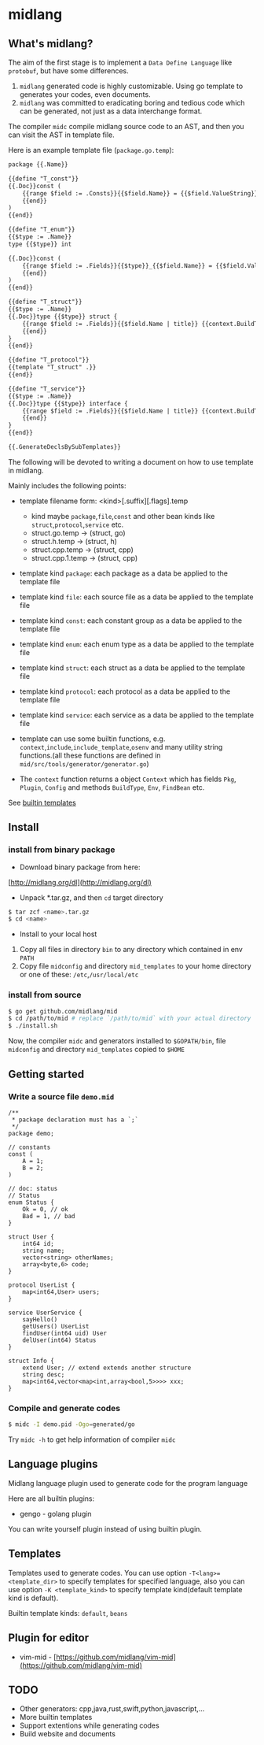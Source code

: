 midlang
=======

What's midlang?
---------------

The aim of the first stage is to implement a `Data Define Language` like `protobuf`, but have some differences.

1.	`midlang` generated code is highly customizable. Using go template to generates your codes, even documents.
2.	`midlang` was committed to eradicating boring and tedious code which can be generated, not just as a data interchange format.

The compiler `midc` compile midlang source code to an AST, and then you can visit the AST in template file.

Here is an example template file (`package.go.temp`\):

```markdown
package {{.Name}}

{{define "T_const"}}
{{.Doc}}const (
	{{range $field := .Consts}}{{$field.Name}} = {{$field.ValueString}}
	{{end}}
)
{{end}}

{{define "T_enum"}}
{{$type := .Name}}
type {{$type}} int

{{.Doc}}const (
	{{range $field := .Fields}}{{$type}}_{{$field.Name}} = {{$field.Value}}{{$field.Comment}}
	{{end}}
)
{{end}}

{{define "T_struct"}}
{{$type := .Name}}
{{.Doc}}type {{$type}} struct {
	{{range $field := .Fields}}{{$field.Name | title}} {{context.BuildType $field.Type}}{{$field.Comment}}
	{{end}}
}
{{end}}

{{define "T_protocol"}}
{{template "T_struct" .}}
{{end}}

{{define "T_service"}}
{{$type := .Name}}
{{.Doc}}type {{$type}} interface {
	{{range $field := .Fields}}{{$field.Name | title}} {{context.BuildType $field.Type}}{{$field.Comment}}
	{{end}}
}
{{end}}

{{.GenerateDeclsBySubTemplates}}
```

The following will be devoted to writing a document on how to use template in midlang.

Mainly includes the following points:

-	template filename form: \<kind\>\[.suffix\][.flags].temp

	-	kind maybe `package`,`file`,`const` and other bean kinds like `struct`,`protocol`,`service` etc.
	-	struct.go.temp -> (struct, go)
	-	struct.h.temp -> (struct, h)
	-	struct.cpp.temp -> (struct, cpp)
	-	struct.cpp.1.temp -> (struct, cpp)

-	template kind `package`: each package as a data be applied to the template file

-	template kind `file`: each source file as a data be applied to the template file

-	template kind `const`: each constant group as a data be applied to the template file

-	template kind `enum`: each enum type as a data be applied to the template file

-	template kind `struct`: each struct as a data be applied to the template file

-	template kind `protocol`: each protocol as a data be applied to the template file

-	template kind `service`: each service as a data be applied to the template file

-	template can use some builtin functions, e.g. `context`,`include`,`include_template`,`osenv` and many utility string functions.(all these functions are defined in `mid/src/tools/generator/generator.go`\)

-	The `context` function returns a object `Context` which has fields `Pkg`, `Plugin`, `Config` and methods `BuildType`, `Env`, `FindBean` etc.

See [builtin templates](https://github.com/midlang/mid/tree/master/templates)

Install
-------

### install from binary package

-	Download binary package from here:

[http://midlang.org/dl](http://midlang.org/dl)

-	Unpack \*.tar.gz, and then `cd` target directory

```sh
$ tar zcf <name>.tar.gz
$ cd <name>
```

-	Install to your local host

1.	Copy all files in directory `bin` to any directory which contained in env `PATH`
2.	Copy file `midconfig` and directory `mid_templates` to your home directory or one of these: `/etc`,`/usr/local/etc`

### install from source

```sh
$ go get github.com/midlang/mid
$ cd /path/to/mid # replace `/path/to/mid` with your actual directory
$ ./install.sh
```

Now, the compiler `midc` and generators installed to `$GOPATH/bin`, file `midconfig` and directory `mid_templates` copied to `$HOME`

Getting started
---------------

### Write a source file `demo.mid`

```mid
/**
 * package declaration must has a `;`
 */
package demo;

// constants
const (
	A = 1;
	B = 2;
)

// doc: status
// Status
enum Status {
	Ok = 0, // ok
	Bad = 1, // bad
}

struct User {
	int64 id;
	string name;
	vector<string> otherNames;
	array<byte,6> code;
}

protocol UserList {
	map<int64,User> users;
}

service UserService {
	sayHello()
	getUsers() UserList
	findUser(int64 uid) User
	delUser(int64) Status
}

struct Info {
	extend User; // extend extends another structure
	string desc;
	map<int64,vector<map<int,array<bool,5>>>> xxx;
}
```

### Compile and generate codes

```sh
$ midc -I demo.pid -Ogo=generated/go
```

Try `midc -h` to get help information of compiler `midc`

Language plugins
----------------

Midlang language plugin used to generate code for the program language

Here are all builtin plugins:

-	gengo - golang plugin

You can write yourself plugin instead of using builtin plugin.

Templates
---------

Templates used to generate codes. You can use option `-T<lang>=<template_dir>` to specify templates for specified language, also you can use option `-K <template_kind>` to specify template kind(default template kind is default).

Builtin template kinds: `default`, `beans`

Plugin for editor
-----------------

-	vim-mid - [https://github.com/midlang/vim-mid](https://github.com/midlang/vim-mid)

TODO
----

-	Other generators: cpp,java,rust,swift,python,javascript,...
-	More builtin templates
-	Support extentions while generating codes
-	Build website and documents

